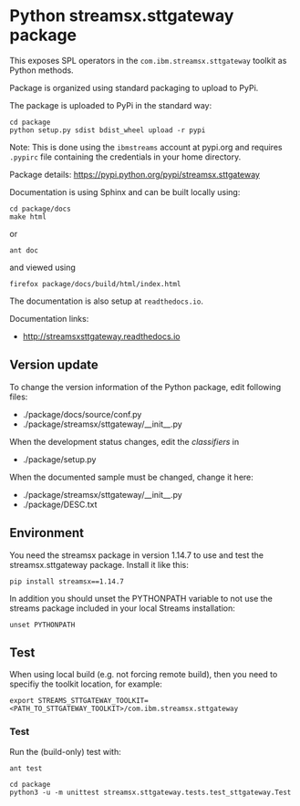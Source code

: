# Python streamsx.sttgateway package

This exposes SPL operators in the `com.ibm.streamsx.sttgateway` toolkit as Python methods.

Package is organized using standard packaging to upload to PyPi.

The package is uploaded to PyPi in the standard way:
```
cd package
python setup.py sdist bdist_wheel upload -r pypi
```
Note: This is done using the `ibmstreams` account at pypi.org and requires `.pypirc` file containing the credentials in your home directory.

Package details: https://pypi.python.org/pypi/streamsx.sttgateway

Documentation is using Sphinx and can be built locally using:
```
cd package/docs
make html
```

or

    ant doc

and viewed using
```
firefox package/docs/build/html/index.html
```

The documentation is also setup at `readthedocs.io`.

Documentation links:
* http://streamsxsttgateway.readthedocs.io

## Version update

To change the version information of the Python package, edit following files:

- ./package/docs/source/conf.py
- ./package/streamsx/sttgateway/\_\_init\_\_.py

When the development status changes, edit the *classifiers* in

- ./package/setup.py

When the documented sample must be changed, change it here:

- ./package/streamsx/sttgateway/\_\_init\_\_.py
- ./package/DESC.txt

## Environment

You need the streamsx package in version 1.14.7 to use and test the streamsx.sttgateway package. Install it like this:

    pip install streamsx==1.14.7

In addition you should unset the PYTHONPATH variable to not use the streams package included in your local Streams installation:

    unset PYTHONPATH
    
## Test

When using local build (e.g. not forcing remote build), then you need to specifiy the toolkit location, for example:

    export STREAMS_STTGATEWAY_TOOLKIT=<PATH_TO_STTGATEWAY_TOOLKIT>/com.ibm.streamsx.sttgateway


### Test

Run the (build-only) test with:

    ant test


```
cd package
python3 -u -m unittest streamsx.sttgateway.tests.test_sttgateway.Test
```


